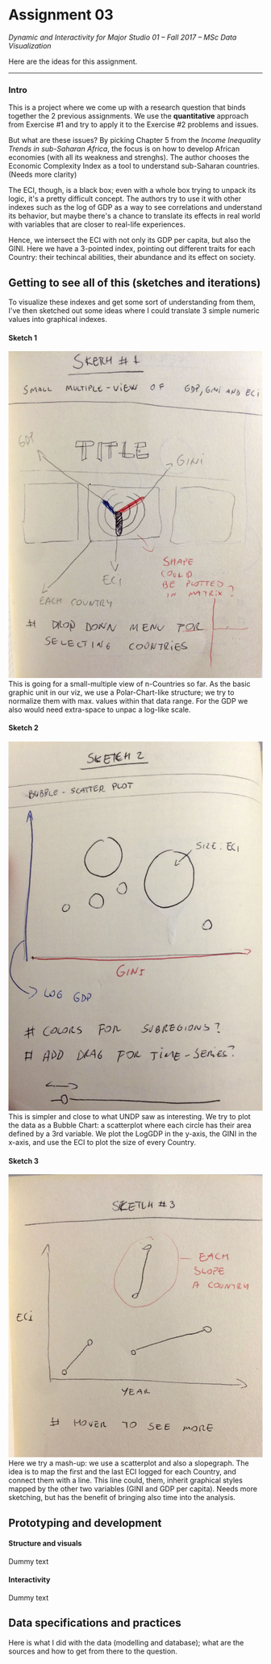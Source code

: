 # Assignment 03
*Dynamic and Interactivity for Major Studio 01 – Fall 2017 – MSc Data Visualization*

Here are the ideas for this assignment.

___

### Intro

This is a project where we come up with a research question that binds together the 2 previous assignments. We use the **quantitative** approach from Exercise #1 and try to apply it to the Exercise #2 problems and issues.

But what are these issues? By picking Chapter 5 from the *Income Inequality Trends in sub-Saharan Africa*, the focus is on how to develop African economies (with all its weakness and strenghs). The author chooses the Economic Complexity Index as a tool to understand sub-Saharan countries. (Needs more clarity)

The ECI, though, is a black box; even with a whole box trying to unpack its logic, it's a pretty difficult concept. The authors try to use it with other indexes such as the log of GDP as a way to see correlations and understand its behavior, but maybe there's a chance to translate its effects in real world with variables that are closer to real-life experiences.

Hence, we intersect the ECI with not only its GDP per capita, but also the GINI. Here we have a 3-pointed index, pointing out different traits for each Country: their techincal abilities, their abundance and its effect on society.

## Getting to see all of this (sketches and iterations)

To visualize these indexes and get some sort of understanding from them, I've then sketched out some ideas where I could translate 3 simple numeric values into graphical indexes. 

#### Sketch 1
![alt text](https://raw.githubusercontent.com/mczoloft/major-studio-01/2d6901dc02a109b16b450f8d22e6e615a58f23a8/assignments/03DynamicInteractivity/_Assets/sketch1.jpg 'Sketch 1')
This is going for a small-multiple view of n-Countries so far. As the basic graphic unit in our viz, we use a Polar-Chart-like structure; we try to normalize them with max. values within that data range. For the GDP we also would need extra-space to unpac a log-like scale.

#### Sketch 2
![alt text](https://raw.githubusercontent.com/mczoloft/major-studio-01/2d6901dc02a109b16b450f8d22e6e615a58f23a8/assignments/03DynamicInteractivity/_Assets/sketch2.jpg 'Sketch 2')
This is simpler and close to what UNDP saw as interesting. We try to plot the data as a Bubble Chart: a scatterplot where each circle has their area defined by a 3rd variable. We plot the LogGDP in the y-axis, the GINI in the x-axis, and use the ECI to plot the size of every Country.

#### Sketch 3
![alt text](https://raw.githubusercontent.com/mczoloft/major-studio-01/2d6901dc02a109b16b450f8d22e6e615a58f23a8/assignments/03DynamicInteractivity/_Assets/sketch3.jpg 'Sketch 3')
Here we try a mash-up: we use a scatterplot and also a slopegraph. The idea is to map the first and the last ECI logged for each Country, and connect them with a line. This line could, them, inherit graphical styles mapped by the other two variables (GINI and GDP per capita). Needs more sketching, but has the benefit of bringing also time into the analysis.

## Prototyping and development

#### Structure and visuals
Dummy text

#### Interactivity
Dummy text

## Data specifications and practices

Here is what I did with the data (modelling and database); what are the sources and how to get from there to the question.